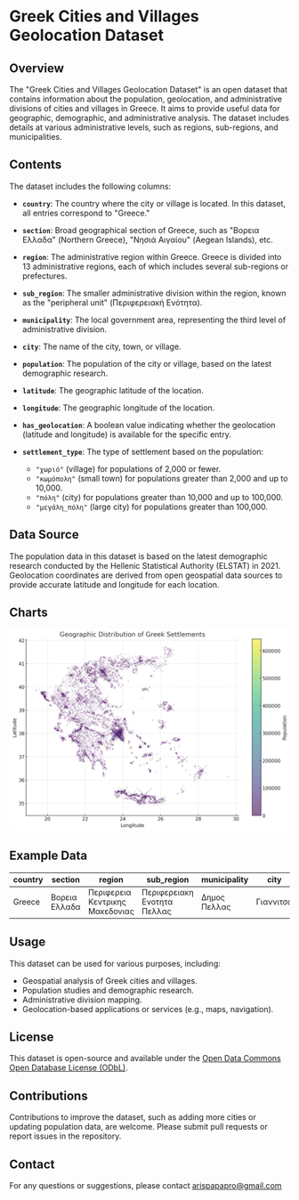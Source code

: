 # Greek Cities and Villages Geolocation Dataset

## Overview

The "Greek Cities and Villages Geolocation Dataset" is an open dataset that contains information about the population, geolocation, and administrative divisions of cities and villages in Greece. It aims to provide useful data for geographic, demographic, and administrative analysis. The dataset includes details at various administrative levels, such as regions, sub-regions, and municipalities.

## Contents

The dataset includes the following columns:

- **`country`**: The country where the city or village is located. In this dataset, all entries correspond to "Greece."

- **`section`**: Broad geographical section of Greece, such as "Βορεια Ελλαδα" (Northern Greece), "Νησιά Αιγαίου" (Aegean Islands), etc.

- **`region`**: The administrative region within Greece. Greece is divided into 13 administrative regions, each of which includes several sub-regions or prefectures.

- **`sub_region`**: The smaller administrative division within the region, known as the "peripheral unit" (Περιφερειακή Ενότητα).

- **`municipality`**: The local government area, representing the third level of administrative division.

- **`city`**: The name of the city, town, or village.

- **`population`**: The population of the city or village, based on the latest demographic research.

- **`latitude`**: The geographic latitude of the location.

- **`longitude`**: The geographic longitude of the location.

- **`has_geolocation`**: A boolean value indicating whether the geolocation (latitude and longitude) is available for the specific entry.

- **`settlement_type`**: The type of settlement based on the population:
    - `"χωριό"` (village) for populations of 2,000 or fewer.
    - `"κωμόπολη"` (small town) for populations greater than 2,000 and up to 10,000.
    - `"πόλη"` (city) for populations greater than 10,000 and up to 100,000.
    - `"μεγάλη_πόλη"` (large city) for populations greater than 100,000.

## Data Source

The population data in this dataset is based on the latest demographic research conducted by the Hellenic Statistical Authority (ELSTAT) in 2021. Geolocation coordinates are derived from open geospatial data sources to provide accurate latitude and longitude for each location.

## Charts
![alt text](https://github.com/arispapapro/Greek-Cities-and-Villages-Geolocation-Dataset/blob/main/charts/geographic-distribution-of-greek-settlements.png?raw=true)

## Example Data

| country | section        | region                              | sub_region                        | municipality    | city       | population | latitude  | longitude  | has_geolocation | settlement_type |
|---------|----------------|-------------------------------------|-----------------------------------|-----------------|------------|------------|-----------|------------|----------------|----------------|
| Greece  | Βορεια Ελλαδα  | Περιφερεια Κεντρικης Μακεδονιας     | Περιφερειακη Ενοτητα Πελλας       | Δημος Πελλας    | Γιαννιτσά  | 28,757     | 40.79304  | 22.411477  | true           | πόλη           |

## Usage

This dataset can be used for various purposes, including:
- Geospatial analysis of Greek cities and villages.
- Population studies and demographic research.
- Administrative division mapping.
- Geolocation-based applications or services (e.g., maps, navigation).

## License

This dataset is open-source and available under the [Open Data Commons Open Database License (ODbL)](https://opendatacommons.org/licenses/odbl/).

## Contributions

Contributions to improve the dataset, such as adding more cities or updating population data, are welcome. Please submit pull requests or report issues in the repository.

## Contact

For any questions or suggestions, please contact arispapapro@gmail.com
